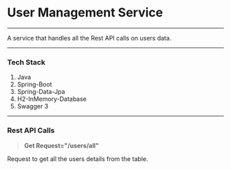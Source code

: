 # **User Management Service**

---

A service that handles all the Rest API calls on users data.

---

### Tech Stack
1. Java
2. Spring-Boot
3. Spring-Data-Jpa
4. H2-InMemory-Database
5. Swagger 3

---

### Rest API Calls

> **Get Request="/users/all"**

Request to get all the users details from the table.

